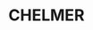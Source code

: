 ---
lastmod: '2025-04-06T06:05:21+00:00'
latitude: -27.506907
layout: suburb
longitude: 152.976926
postcode: '4068'
state: QLD
title: CHELMER
url: /qld/chelmer/
---